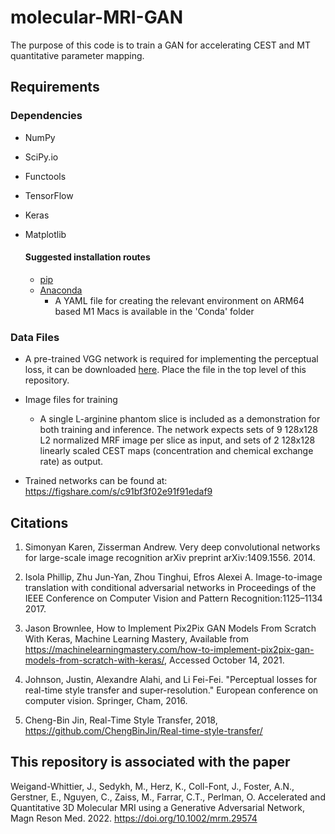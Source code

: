 # molecular-MRI-GAN
The purpose of this code is to train a GAN for accelerating CEST and MT quantitative parameter mapping. 

## Requirements

### Dependencies 
* NumPy
* SciPy.io
* Functools
* TensorFlow
* Keras
* Matplotlib

  #### Suggested installation routes
  * [pip](https://pip.pypa.io/en/stable/)
  * [Anaconda](https://www.anaconda.com/products/distribution)
    * A YAML file for creating the relevant environment on ARM64 based M1 Macs is available in the 'Conda' folder


### Data Files
* A pre-trained VGG network is required for implementing the perceptual loss, it can be downloaded [here](https://www.vlfeat.org/matconvnet/models/imagenet-vgg-verydeep-19.mat). Place the file in the top level of this repository. 

* Image files for training
  * A single L-arginine phantom slice is included as a demonstration for both training and inference. The network expects sets of 9 128x128 L2 normalized MRF image per slice as input, and sets of 2 128x128 linearly scaled CEST maps (concentration and chemical exchange rate) as output. 
  
* Trained networks can be found at: https://figshare.com/s/c91bf3f02e91f91edaf9

## Citations 
1. Simonyan Karen, Zisserman Andrew. Very deep convolutional networks for large-scale image recognition arXiv preprint arXiv:1409.1556. 2014.

2. Isola Phillip, Zhu Jun-Yan, Zhou Tinghui, Efros Alexei A. Image-to-image translation with conditional adversarial networks in Proceedings of the IEEE Conference on Computer Vision and Pattern Recognition:1125–1134 2017.

3. Jason Brownlee, How to Implement Pix2Pix GAN Models From Scratch With Keras, Machine Learning Mastery, Available from https://machinelearningmastery.com/how-to-implement-pix2pix-gan-models-from-scratch-with-keras/, Accessed October 14, 2021.

4. Johnson, Justin, Alexandre Alahi, and Li Fei-Fei. "Perceptual losses for real-time style transfer and super-resolution." European conference on computer vision. Springer, Cham, 2016.

5. Cheng-Bin Jin, Real-Time Style Transfer, 2018, https://github.com/ChengBinJin/Real-time-style-transfer/

## This repository is associated with the paper
Weigand-Whittier, J., Sedykh, M., Herz, K., Coll-Font, J., Foster, A.N., Gerstner, E., Nguyen, C., Zaiss, M., Farrar, C.T., Perlman, O. Accelerated and Quantitative 3D Molecular MRI using a Generative Adversarial Network, Magn Reson Med. 2022. https://doi.org/10.1002/mrm.29574

